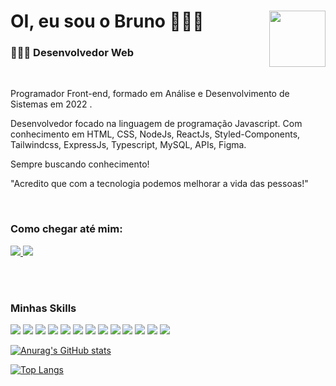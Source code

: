 # OI, eu sou o Bruno 🙇🏻‍♂️ <img align="right" width="90" src="https://media3.giphy.com/media/bGgsc5mWoryfgKBx1u/200w.webp?cid=ecf05e47bdhks6khthuzss4v251ln9dyijfkqgvqp6cp7q4y&rid=200w.webp&ct=g">

### 🧑🏻‍💻 Desenvolvedor Web

<br>

Programador Front-end, formado em Análise e Desenvolvimento de Sistemas em 2022 .

Desenvolvedor focado na linguagem de programação Javascript. Com conhecimento em HTML, CSS, NodeJs, ReactJs, Styled-Components, Tailwindcss, ExpressJs, Typescript, MySQL, APIs, Figma.

Sempre buscando conhecimento!
 
"Acredito que com a tecnologia podemos melhorar a vida das pessoas!"

</br>

### Como chegar até mim:

<a href="https://www.linkedin.com/in/bruno-goncalves-ferreira" target="_blank">
  <img src="https://img.shields.io/badge/-linkedin-0A66C2?style=for-the-badge&logo=linkedin" />
</a>
<a href="mailto:brunogoncalvesferreira@outlook.com" target="_blank">
  <img src="https://img.shields.io/badge/Microsoft_Outlook-0078D4?style=for-the-badge&logo=microsoft-outlook&logoColor=white" />
</a>

</br></br>

### Minhas Skills

![](https://img.shields.io/badge/JavaScript-F7DF1E?style=for-the-badge&logo=javascript&logoColor=black)
![](https://img.shields.io/badge/Node.js-43853D?style=for-the-badge&logo=node.js&logoColor=white)
![](https://img.shields.io/badge/HTML5-E34F26?style=for-the-badge&logo=html5&logoColor=white)
![](https://img.shields.io/badge/CSS3-1572B6?style=for-the-badge&logo=css3&logoColor=white)
![](https://img.shields.io/badge/TypeScript-007ACC?style=for-the-badge&logo=typescript&logoColor=white)
![](https://img.shields.io/badge/Express.js-404D59?style=for-the-badge)
![](https://img.shields.io/badge/React-20232A?style=for-the-badge&logo=react&logoColor=61DAFB)
![](https://img.shields.io/badge/Tailwind_CSS-38B2AC?style=for-the-badge&logo=tailwind-css&logoColor=white)
![](https://img.shields.io/badge/SQLite-07405E?style=for-the-badge&logo=sqlite&logoColor=white)
![](https://img.shields.io/badge/MySQL-00000F?style=for-the-badge&logo=mysql&logoColor=white)
![](https://img.shields.io/badge/Linux-FCC624?style=for-the-badge&logo=linux&logoColor=black)
![](https://img.shields.io/badge/Windows-0078D6?style=for-the-badge&logo=windows&logoColor=white)
![](https://img.shields.io/badge/Visual_Studio_Code-0078D4?style=for-the-badge&logo=visual%20studio%20code&logoColor=white)

[![Anurag's GitHub stats](https://github-readme-stats.vercel.app/api?username=brunogoncalvesferreira&show_icons=true&theme=dracula)](https://github.com/brunogoncalvesferreira/github-readme-stats)

[![Top Langs](https://github-readme-stats.vercel.app/api/top-langs/?username=brunogoncalvesferreira&layout=compact&theme=dracula)](https://github.com/brunogoncalvesferreira/github-readme-stats)

